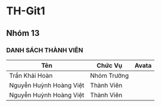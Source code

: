 # TH-Git1
## Nhóm 13
### DANH SÁCH THÀNH VIÊN
| Tên | Chức Vụ | Avata |
| ------ | ------ | ------ |
| Trần Khải Hoàn | Nhóm Trưởng| 
| Nguyễn Huỳnh Hoàng Việt | Thành Viên| 
| Nguyễn Huỳnh Hoàng Việt | Thành Viên| 
